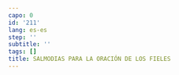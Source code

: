 ```yaml
---
capo: 0
id: '211'
lang: es-es
step: ''
subtitle: ''
tags: []
title: SALMODIAS PARA LA ORACIÓN DE LOS FIELES
---
```

